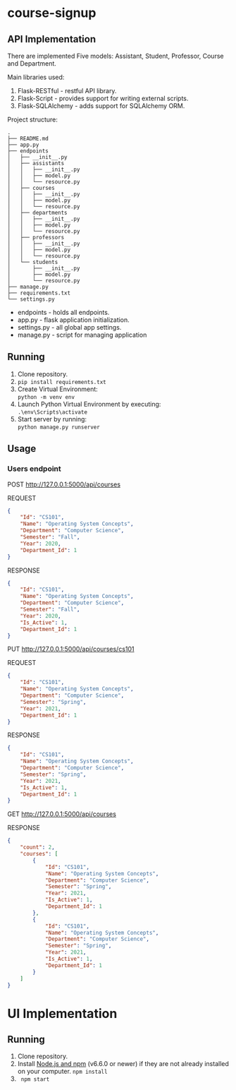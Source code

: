 # course-signup


## API Implementation

There are implemented Five models: Assistant, Student, Professor, Course and Department.

Main libraries used:
1. Flask-RESTful - restful API library.
2. Flask-Script - provides support for writing external scripts.
3. Flask-SQLAlchemy - adds support for SQLAlchemy ORM.

Project structure:
```
.
├── README.md
├── app.py
├── endpoints
│   ├── __init__.py
│   ├── assistants
│   │   ├── __init__.py
│   │   ├── model.py
│   │   └── resource.py
│   ├── courses
│   │   ├── __init__.py
│   │   ├── model.py
│   │   └── resource.py
│   ├── departments
│   │   ├── __init__.py
│   │   ├── model.py
│   │   └── resource.py
│   ├── professors
│   │   ├── __init__.py
│   │   ├── model.py
│   │   └── resource.py
│   └── students
│       ├── __init__.py
│       ├── model.py
│       └── resource.py
├── manage.py
├── requirements.txt
└── settings.py
```

* endpoints - holds all endpoints.
* app.py - flask application initialization.
* settings.py - all global app settings.
* manage.py - script for managing application 

## Running 

1. Clone repository.
2. `pip install requirements.txt`
3. Create Virtual Environment:<br>
`python -m venv env`
4. Launch Python Virtual Environment by executing:<br>
`.\env\Scripts\activate`
3. Start server by running:<br> 
`python manage.py runserver`

## Usage
### Users endpoint
POST http://127.0.0.1:5000/api/courses

REQUEST
```json
{
	"Id": "CS101",
    "Name": "Operating System Concepts",
    "Department": "Computer Science",
    "Semester": "Fall",
    "Year": 2020,
    "Department_Id": 1
}
```
RESPONSE
```json
{
	"Id": "CS101",
    "Name": "Operating System Concepts",
    "Department": "Computer Science",
    "Semester": "Fall",
    "Year": 2020,
    "Is_Active": 1,
    "Department_Id": 1
}
```
PUT http://127.0.0.1:5000/api/courses/cs101

REQUEST
```json
{
	"Id": "CS101",
    "Name": "Operating System Concepts",
    "Department": "Computer Science",
    "Semester": "Spring",
    "Year": 2021,
    "Department_Id": 1
}

```
RESPONSE
```json
{
	"Id": "CS101",
    "Name": "Operating System Concepts",
    "Department": "Computer Science",
    "Semester": "Spring",
    "Year": 2021,
    "Is_Active": 1,
    "Department_Id": 1
}
```

GET http://127.0.0.1:5000/api/courses

RESPONSE
```json
{
    "count": 2,
    "courses": [
        {
            "Id": "CS101",
            "Name": "Operating System Concepts",
            "Department": "Computer Science",
            "Semester": "Spring",
            "Year": 2021,
            "Is_Active": 1,
            "Department_Id": 1
        },
        {
            "Id": "CS101",
            "Name": "Operating System Concepts",
            "Department": "Computer Science",
            "Semester": "Spring",
            "Year": 2021,
            "Is_Active": 1,
            "Department_Id": 1
        }        
    ]
}
```

# UI Implementation

## Running 

1. Clone repository.
2. Install [Node.js and npm](https://nodejs.org/en/) (v6.6.0 or newer) if they are not already installed on your computer.
`npm install`
3. ` npm start`
